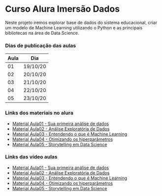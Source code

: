 # Curso Alura Imersão Dados

Neste projeto iremos explorar base de dados do sistema educacional, criar um modelo de Machine Learning utilizando o Python e as principais bibliotecas na área de Data Science.

### Dias de publicação das aulas
Aula|Dia
----|----
01|19/10/20
02|20/10/20
03|21/10/20
04|22/10/20
05|23/10/20

### Links dos materiais no alura
- [Material Aula01 - Sua primeira análise de dados](#)
- [Material Aula02 - Análise Exploratória de Dados](#)
- [Material Aula03 - Entendendo o que é Machine Learning](#)
- [Material Aula04 - Otimizando os hiperparâmetros](#)
- [Material Aula05 - Storytelling em Data Science](#)

### Links das vídeo aulas
- [Material Aula01 - Sua primeira análise de dados](#)
- [Material Aula02 - Análise Exploratória de Dados](#)
- [Material Aula03 - Entendendo o que é Machine Learning](#)
- [Material Aula04 - Otimizando os hiperparâmetros](#)
- [Material Aula05 - Storytelling em Data Science](#)

